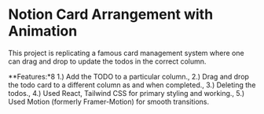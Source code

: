 # Notion Card Arrangement with Animation

This project is replicating a famous card management system where one can drag and drop to update the todos in the correct column.

**Features:*8
1.) Add the TODO to a particular column.,
2.) Drag and drop the todo card to a different column as and when completed.,
3.) Deleting the todos.,
4.) Used React, Tailwind CSS for primary styling and working.,
5.) Used Motion (formerly Framer-Motion) for smooth transitions.
